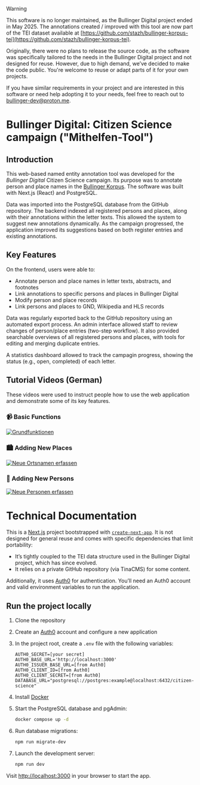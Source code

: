 > [!WARNING]  
> This software is no longer maintained, as the Bullinger Digital project ended in May 2025. The annotations created / improved with this tool are now part of the TEI dataset available at [https://github.com/stazh/bullinger-korpus-tei](https://github.com/stazh/bullinger-korpus-tei).
>
> Originally, there were no plans to release the source code, as the software was specifically tailored to the needs in the Bullinger Digital project and not designed for reuse. However, due to high demand, we’ve decided to make the code public. You're welcome to reuse or adapt parts of it for your own projects.
>
> If you have similar requirements in your project and are interested in this software or need help adopting it to your needs, feel free to reach out to [bullinger-dev@proton.me](mailto:bullinger-dev@proton.me).

# Bullinger Digital: Citizen Science campaign ("Mithelfen-Tool")

## Introduction

This web-based named entity annotation tool was developed for the _Bullinger Digital_ Citizen Science campaign. Its purpose was to annotate person and place names in the [Bullinger Korpus](https://github.com/stazh/bullinger-korpus-tei). The software was built with Next.js (React) and PostgreSQL.

Data was imported into the PostgreSQL database from the GitHub repository. The backend indexed all registered persons and places, along with their annotations within the letter texts. This allowed the system to suggest new annotations dynamically. As the campaign progressed, the application improved its suggestions based on both register entries and existing annotations.

## Key Features

On the frontend, users were able to:

- Annotate person and place names in letter texts, abstracts, and footnotes
- Link annotations to specific persons and places in Bullinger Digital
- Modify person and place records
- Link persons and places to GND, Wikipedia and HLS records

Data was regularly exported back to the GitHub repository using an automated export process. An admin interface allowed staff to review changes of person/place entries (two-step workflow). It also provided searchable overviews of all registered persons and places, with tools for editing and merging duplicate entries.

A statistics dashboard allowed to track the campagin progress, showing the status (e.g., open, completed) of each letter.

## Tutorial Videos (German)

These videos were used to instruct people how to use the web application and demonstrate some of its key features.

### 📹 Basic Functions

[![Grundfunktionen](https://img.youtube.com/vi/TxxG--D4WrA/0.jpg)](https://www.youtube.com/watch?v=TxxG--D4WrA)

### 🏙️ Adding New Places

[![Neue Ortsnamen erfassen](https://img.youtube.com/vi/tW3a1Y_5zJU/0.jpg)](https://www.youtube.com/watch?v=tW3a1Y_5zJU)

### 👤 Adding New Persons

[![Neue Personen erfassen](https://img.youtube.com/vi/eNfN9MiJOs8/0.jpg)](https://www.youtube.com/watch?v=eNfN9MiJOs8)

# Technical Documentation

This is a [Next.js](https://nextjs.org/) project bootstrapped with [`create-next-app`](https://github.com/vercel/next.js/tree/canary/packages/create-next-app). It is not designed for general reuse and comes with specific dependencies that limit portability:

- It’s tightly coupled to the TEI data structure used in the Bullinger Digital project, which has since evolved.
- It relies on a private GitHub repository (via TinaCMS) for some content.

Additionally, it uses [Auth0](https://auth0.com/) for authentication. You’ll need an Auth0 account and valid environment variables to run the application.

## Run the project locally

1. Clone the repository
2. Create an [Auth0](https://auth0.com/) account and configure a new application
3. In the project root, create a `.env` file with the following variables:

   ```env
   AUTH0_SECRET=[your secret]
   AUTH0_BASE_URL='http://localhost:3000'
   AUTH0_ISSUER_BASE_URL=[from Auth0]
   AUTH0_CLIENT_ID=[from Auth0]
   AUTH0_CLIENT_SECRET=[from Auth0]
   DATABASE_URL="postgresql://postgres:example@localhost:6432/citizen-science"
   ```

4. Install [Docker](https://www.docker.com/)
5. Start the PostgreSQL database and pgAdmin:

   ```bash
   docker compose up -d
   ```

6. Run database migrations:

   ```bash
   npm run migrate-dev
   ```

7. Launch the development server:

   ```bash
   npm run dev
   ```

Visit [http://localhost:3000](http://localhost:3000) in your browser to start the app.
